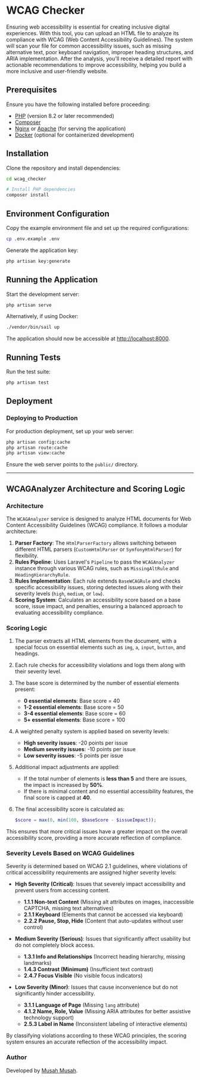# WCAG Checker
Ensuring web accessibility is essential for creating inclusive
digital experiences. With this tool, you can upload an HTML file
to analyze its compliance with WCAG (Web Content Accessibility
Guidelines). The system will scan your file for common
accessibility issues, such as missing alternative text, poor
keyboard navigation, improper heading structures, and ARIA
implementation. After the analysis, you&#39;ll receive a detailed
report with actionable recommendations to improve accessibility,
helping you build a more inclusive and user-friendly website.

## Prerequisites

Ensure you have the following installed before proceeding:
- [PHP](https://www.php.net/) (version 8.2 or later recommended)
- [Composer](https://getcomposer.org/)
- [Nginx](https://www.nginx.com/) or [Apache](https://httpd.apache.org/) (for serving the application)
- [Docker](https://www.docker.com/) (optional for containerized development)

## Installation

Clone the repository and install dependencies:

```bash
cd wcag_checker

# Install PHP dependencies
composer install
```

## Environment Configuration

Copy the example environment file and set up the required configurations:

```bash
cp .env.example .env
```

Generate the application key:

```bash
php artisan key:generate
```

## Running the Application

Start the development server:

```bash
php artisan serve
```

Alternatively, if using Docker:

```bash
./vendor/bin/sail up 
```

The application should now be accessible at [http://localhost:8000](http://localhost:8000).


## Running Tests

Run the test suite:

```bash
php artisan test
```

## Deployment

### Deploying to Production

For production deployment, set up your web server:

```bash
php artisan config:cache
php artisan route:cache
php artisan view:cache
```

Ensure the web server points to the `public/` directory.

---

## WCAGAnalyzer Architecture and Scoring Logic

### Architecture

The `WCAGAnalyzer` service is designed to analyze HTML documents for Web Content Accessibility Guidelines (WCAG) compliance. It follows a modular architecture:

1. **Parser Factory**: The `HtmlParserFactory` allows switching between different HTML parsers (`CustomHtmlParser` or `SymfonyHtmlParser`) for flexibility.
2. **Rules Pipeline**: Uses Laravel's `Pipeline` to pass the `WCAGAnalyzer` instance through various WCAG rules, such as `MissingAltRule` and `HeadingHierarchyRule`.
3. **Rules Implementation**: Each rule extends `BaseWCAGRule` and checks specific accessibility issues, storing detected issues along with their severity levels (`high`, `medium`, or `low`).
4. **Scoring System**: Calculates an accessibility score based on a base score, issue impact, and penalties, ensuring a balanced approach to evaluating accessibility compliance.

### Scoring Logic

1. The parser extracts all HTML elements from the document, with a special focus on essential elements such as `img`, `a`, `input`, `button`, and headings.
2. Each rule checks for accessibility violations and logs them along with their severity level.
3. The base score is determined by the number of essential elements present:
    - **0 essential elements**: Base score = 40
    - **1-2 essential elements**: Base score = 50
    - **3-4 essential elements**: Base score = 60
    - **5+ essential elements**: Base score = 100
4. A weighted penalty system is applied based on severity levels:
    - **High severity issues**: -20 points per issue
    - **Medium severity issues**: -10 points per issue
    - **Low severity issues**: -5 points per issue
5. Additional impact adjustments are applied:
    - If the total number of elements is **less than 5** and there are issues, the impact is increased by **50%**.
    - If there is minimal content and no essential accessibility features, the final score is capped at **40**.
6. The final accessibility score is calculated as:

   ```php
   $score = max(0, min(100, $baseScore - $issueImpact));
   ```

This ensures that more critical issues have a greater impact on the overall accessibility score, providing a more accurate reflection of compliance.

### Severity Levels Based on WCAG Guidelines

Severity is determined based on WCAG 2.1 guidelines, where violations of critical accessibility requirements are assigned higher severity levels:

- **High Severity (Critical)**: Issues that severely impact accessibility and prevent users from accessing content.
    - **1.1.1 Non-text Content** (Missing alt attributes on images, inaccessible CAPTCHA, missing text alternatives)
    - **2.1.1 Keyboard** (Elements that cannot be accessed via keyboard)
    - **2.2.2 Pause, Stop, Hide** (Content that auto-updates without user control)

- **Medium Severity (Serious)**: Issues that significantly affect usability but do not completely block access.
    - **1.3.1 Info and Relationships** (Incorrect heading hierarchy, missing landmarks)
    - **1.4.3 Contrast (Minimum)** (Insufficient text contrast)
    - **2.4.7 Focus Visible** (No visible focus indicators)

- **Low Severity (Minor)**: Issues that cause inconvenience but do not significantly hinder accessibility.
    - **3.1.1 Language of Page** (Missing `lang` attribute)
    - **4.1.2 Name, Role, Value** (Missing ARIA attributes for better assistive technology support)
    - **2.5.3 Label in Name** (Inconsistent labeling of interactive elements)

By classifying violations according to these WCAG principles, the scoring system ensures an accurate reflection of the accessibility impact.



### Author
Developed by [Musah Musah](https://github.com/musahmusah).
